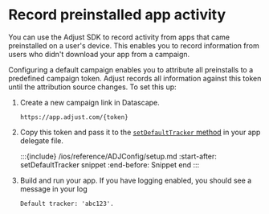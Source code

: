 # Record preinstalled app activity

You can use the Adjust SDK to record activity from apps that came preinstalled on a user's device. This enables you to record information from users who didn't download your app from a campaign.

Configuring a default campaign enables you to attribute all preinstalls to a predefined campaign token. Adjust records all information against this token until the attribution source changes. To set this up:

1. Create a new campaign link in Datascape.
   
   ```
   https://app.adjust.com/{token}
   ```

2. Copy this token and pass it to the [`setDefaultTracker` method](#ios-setdefaulttracker-invocation) in your app delegate file.

   :::{include} /ios/reference/ADJConfig/setup.md
   :start-after: setDefaultTracker snippet
   :end-before: Snippet end
   :::

3. Build and run your app. If you have logging enabled, you should see a message in your log

   ```
   Default tracker: 'abc123'.
   ```
